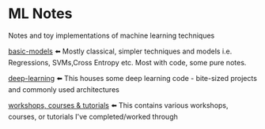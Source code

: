 # ML Notes

Notes and toy implementations of machine learning techniques

[basic-models](basic-models/basic-models.md) ⬅️ Mostly classical, simpler techniques and models i.e. Regressions, SVMs,Cross Entropy etc. Most with code, some pure notes.

[deep-learning](deep-learning/deep-learning.md) ⬅️ This houses some deep learning code - bite-sized projects and commonly used architectures

[workshops, courses & tutorials](workshops&tutorials/workshops-tutorials-courses.md) ⬅️ This contains various workshops, courses, or tutorials I've completed/worked through